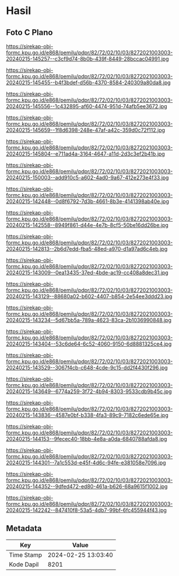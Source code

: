 # Hasil

## Foto C Plano

https://sirekap-obj-formc.kpu.go.id/e868/pemilu/pdpr/82/72/02/10/03/8272021003003-20240215-145257--c3cf9d74-8b0b-439f-8449-28bccac04991.jpg

https://sirekap-obj-formc.kpu.go.id/e868/pemilu/pdpr/82/72/02/10/03/8272021003003-20240215-145455--b4f3bdef-d56b-4370-8584-240309a80da8.jpg

https://sirekap-obj-formc.kpu.go.id/e868/pemilu/pdpr/82/72/02/10/03/8272021003003-20240215-145556--1c432895-af60-4474-951d-74afb5ee3672.jpg

https://sirekap-obj-formc.kpu.go.id/e868/pemilu/pdpr/82/72/02/10/03/8272021003003-20240215-145659--1f8d6398-248e-47af-a42c-359d0c72f112.jpg

https://sirekap-obj-formc.kpu.go.id/e868/pemilu/pdpr/82/72/02/10/03/8272021003003-20240215-145804--e711ad4a-3164-4647-a11d-2d3c3ef2b41b.jpg

https://sirekap-obj-formc.kpu.go.id/e868/pemilu/pdpr/82/72/02/10/03/8272021003003-20240215-150003--add910c5-a602-4ad0-9a67-412e273e4f33.jpg

https://sirekap-obj-formc.kpu.go.id/e868/pemilu/pdpr/82/72/02/10/03/8272021003003-20240215-142448--0d8f6792-7d3b-4661-8b3e-4141398ab40e.jpg

https://sirekap-obj-formc.kpu.go.id/e868/pemilu/pdpr/82/72/02/10/03/8272021003003-20240215-142558--8949f861-d44e-4e7b-8cf5-50be16dd26be.jpg

https://sirekap-obj-formc.kpu.go.id/e868/pemilu/pdpr/82/72/02/10/03/8272021003003-20240215-142813--2b6d7edd-fba5-48ed-a970-d1a97ad6c4eb.jpg

https://sirekap-obj-formc.kpu.go.id/e868/pemilu/pdpr/82/72/02/10/03/8272021003003-20240215-143009--0ea13435-37ed-4bde-ac19-cc408a8dec31.jpg

https://sirekap-obj-formc.kpu.go.id/e868/pemilu/pdpr/82/72/02/10/03/8272021003003-20240215-143129--88680a02-b602-4407-b854-2e54ee3ddd23.jpg

https://sirekap-obj-formc.kpu.go.id/e868/pemilu/pdpr/82/72/02/10/03/8272021003003-20240215-143234--5d67bb5a-789a-4623-83ca-2b1036990848.jpg

https://sirekap-obj-formc.kpu.go.id/e868/pemilu/pdpr/82/72/02/10/03/8272021003003-20240215-143404--53c6de64-6c52-4060-9150-6d8881325ce4.jpg

https://sirekap-obj-formc.kpu.go.id/e868/pemilu/pdpr/82/72/02/10/03/8272021003003-20240215-143529--3067f4cb-c648-4cde-9c15-dd2f4430f296.jpg

https://sirekap-obj-formc.kpu.go.id/e868/pemilu/pdpr/82/72/02/10/03/8272021003003-20240215-143649--6774a259-3f72-4b94-8303-9533cdb9b45c.jpg

https://sirekap-obj-formc.kpu.go.id/e868/pemilu/pdpr/82/72/02/10/03/8272021003003-20240215-143836--4587e0bf-b338-4fa3-89c9-7182c6ede65e.jpg

https://sirekap-obj-formc.kpu.go.id/e868/pemilu/pdpr/82/72/02/10/03/8272021003003-20240215-144153--9fecec40-18bb-4e8a-a0da-6840788afda8.jpg

https://sirekap-obj-formc.kpu.go.id/e868/pemilu/pdpr/82/72/02/10/03/8272021003003-20240215-144301--7a1c553d-e45f-4d6c-94fe-e381058e7096.jpg

https://sirekap-obj-formc.kpu.go.id/e868/pemilu/pdpr/82/72/02/10/03/8272021003003-20240215-144352--9dfed472-ed80-461a-b626-68a9615f1002.jpg

https://sirekap-obj-formc.kpu.go.id/e868/pemilu/pdpr/82/72/02/10/03/8272021003003-20240215-142242--847410f8-53a5-4db7-99bf-6fc455944f43.jpg


## Metadata

| Key        | Value               |
| ---------- | ------------------- |
| Time Stamp | 2024-02-25 13:03:40 |
| Kode Dapil | 8201                |




